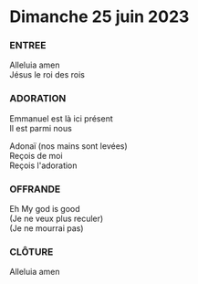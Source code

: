 # Dimanche 25 juin 2023      
      
### ENTREE      
Alleluia amen  
Jésus le roi des rois  
      
### ADORATION      
Emmanuel est là ici présent    
Il est parmi nous    
    
Adonaï (nos mains sont levées)      
Reçois de moi      
Reçois l'adoration      
      
### OFFRANDE      
Eh My god is good   
(Je ne veux plus reculer)  
(Je ne mourrai pas)    
    
### CLÔTURE      
Alleluia amen      

